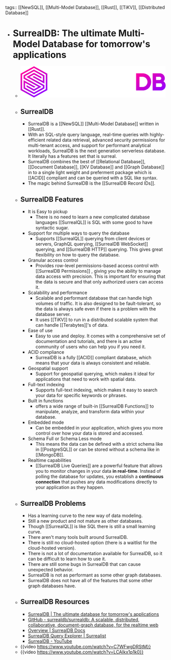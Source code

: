 tags:: [[NewSQL]], [[Multi-Model Database]], [[Rust]], [[TiKV]], [[Distributed Database]]

- # SurrealDB: The ultimate Multi-Model Database for tomorrow's applications
	- ![surrealdb.png](../assets/surrealdb_1687968200911_0.png)
	- ## SurrealDB
		- SurrealDB is a [[NewSQL]] [[Multi-Model Database]] written in [[Rust]].
		- With an SQL-style query language, real-time queries with highly-efficient related data retrieval, advanced security permissions for multi-tenant access, and support for performant analytical workloads, SurrealDB is the next generation serverless database. It literally has a features set that is surreal.
		- SurrealDB combines the best of [[Relational Database]], [[Document Database]], [[KV Database]] and [[Graph Database]] in to a single light weight and preferment package which is [[ACID]] compliant and can  be queried with a SQL like syntax.
		- The magic behind SurrealDB is the [[SurrealDB Record IDs]].
	- ## SurrealDB Features
		- It is Easy to pickup
			- There is no need to learn a new complicated database languages [[SurrealQL]] is SQL with some good to have syntactic sugar.
		- Support for multiple ways to query the database
			- Supports [[SurrealQL]] querying from client devices or servers, GraphQL querying, [[SurrealDB WebSocket]] querying, and [[SurrealDB HTTP]] querying. This gives great flexibility on how to query the database.
		- Granular access control
			- Provides row-level permissions-based access control with [[SurrealDB Permissions]] , giving you the ability to manage data access with precision. This is important for ensuring that the data is secure and that only authorized users can access it.
		- Scalability and performance
			- Scalable and performant database that can handle high volumes of traffic. It is also designed to be fault-tolerant, so the data is always safe even if there is a problem with the database server.
			- It uses [[TiKV]] to run in a distributed scalable system that can handle [[Terabytes]]'s of data.
		- Ease of use
			- Easy to use and deploy. It comes with a comprehensive set of documentation and tutorials, and there is an active community of users who can help you if you need it.
		- ACID compliance
			- SurrealDB is a fully [[ACID]] compliant database, which means that your data is always consistent and reliable.
		- Geospatial support
			- Support for geospatial querying, which makes it ideal for applications that need to work with spatial data.
		- Full-text indexing
			- Supports full-text indexing, which makes it easy to search your data for specific keywords or phrases.
		- Built in functions
			- offers a wide range of built-in [[SurrealDB Functions]] to manipulate, analyze, and transform data within your database.
		- Embedded mode
			- Can be embedded in your application, which gives you more control over how your data is stored and accessed.
		- Schema Full or Schema Less mode
			- This means the data can be defined with a strict schema like in [[PostgreSQL]] or can be stored without a schema like in [[MongoDB]].
		- Realtime capabilities
			- [[SurrealDB Live Queries]] are a powerful feature that allows you to monitor changes in your data **in real-time**. Instead of polling the database for updates, you establish a **continuous connection** that pushes any data modifications directly to your application as they happen.
	- ## SurrealDB Problems
		- Has a learning curve to the new way of data modeling.
		- Still a new product and not mature as other databases.
		- Though [[SurrealQL]] is like SQL there is still a small learning curve.
		- There aren't many tools built around SurrealDB.
		- There is still no cloud-hosted option (there is a waitlist for the cloud-hosted version).
		- There is not a lot of documentation available for SurrealDB, so it can be difficult to learn how to use it.
		- There are still some bugs in SurrealDB that can cause unexpected behavior.
		- SurrealDB is not as performant as some other graph databases.
		- SurrealDB does not have all of the features that some other graph databases have.
	- ## SurrealDB Resources
		- [SurrealDB | The ultimate database for tomorrow's applications](https://surrealdb.com/)
		- [GitHub - surrealdb/surrealdb: A scalable, distributed, collaborative, document-graph database, for the realtime web](https://github.com/surrealdb/surrealdb)
		- [Overview | SurrealDB Docs](https://docs.surrealdb.com/docs/intro)
		- [SurrealDB Query Explorer | Surrealist](https://surrealist.starlane.studio/)
		- [SurrealDB - YouTube](https://www.youtube.com/channel/UCjf2teVEuYVvvVC-gFZNq6w)
	- {{video https://www.youtube.com/watch?v=C7WFwgDRStM}}
	- {{video https://www.youtube.com/watch?v=LCAIkx1p1k0}}